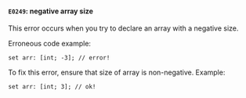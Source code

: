 #### `E0249`: negative array size

This error occurs when you try to declare an array with a negative size.

Erroneous code example:

```
set arr: [int; -3]; // error!
```

To fix this error, ensure that size of array is non-negative. Example:

```
set arr: [int; 3]; // ok!
```

